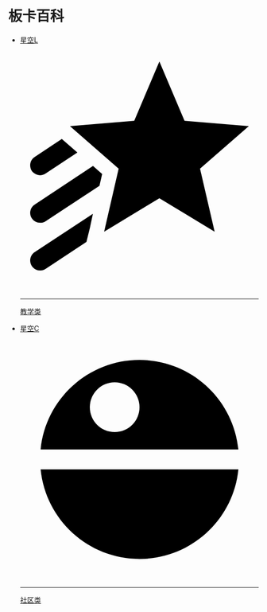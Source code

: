 # 板卡百科

<div class="grid cards ecos-brd-card-home">
  <ul>
    <li>
      <a href="starry-sky-l/index.html">
        <p>星空L</p>
          <svg viewBox="0 0 24 24"><path d="M18.09 11.77L19.56 18.1L14 14.74L8.44 18.1L9.9 11.77L5 7.5L11.47 6.96L14 1L16.53 6.96L23 7.5L18.09 11.77M2 12.43C2.19 12.43 2.38 12.37 2.55 12.26L5.75 10.15L4.18 8.79L1.45 10.59C.989 10.89 .861 11.5 1.16 12C1.36 12.27 1.68 12.43 2 12.43M1.16 21.55C1.36 21.84 1.68 22 2 22C2.19 22 2.38 21.95 2.55 21.84L6.66 19.13L7 17.76L7.31 16.31L1.45 20.16C.989 20.47 .861 21.09 1.16 21.55M1.45 15.38C.989 15.68 .861 16.3 1.16 16.76C1.36 17.06 1.68 17.21 2 17.21C2.19 17.21 2.38 17.16 2.55 17.05L7.97 13.5L8.24 12.31L7.32 11.5L1.45 15.38Z" /></svg>
        <hr>
        <div>教学类</div>
      </a>
    </li>
    <li>
      <a href="starry-sky-c/index.html">
        <p>星空C</p>
        <!-- <svg viewBox="0 0 24 24"><path d="M3,6H21V8H3V6M3,11H21V13H3V11M3,16H21V18H3V16Z" /></svg> -->
        <!-- <svg viewBox="0 0 24 24"><title>creation</title><path d="M19,1L17.74,3.75L15,5L17.74,6.26L19,9L20.25,6.26L23,5L20.25,3.75M9,4L6.5,9.5L1,12L6.5,14.5L9,20L11.5,14.5L17,12L11.5,9.5M19,15L17.74,17.74L15,19L17.74,20.25L19,23L20.25,20.25L23,19L20.25,17.74" /></svg> -->
        <svg viewBox="0 0 24 24"><title>death-star</title><path d="M2.05,13H21.95C21.45,18.05 17.19,22 12,22C6.82,22 2.55,18.05 2.05,13M21.95,11H2.05C2.55,5.95 6.82,2 12,2C17.18,2 21.45,5.95 21.95,11M12,6.75A2.5,2.5 0 0,0 9.5,4.25A2.5,2.5 0 0,0 7,6.75A2.5,2.5 0 0,0 9.5,9.25A2.5,2.5 0 0,0 12,6.75Z" /></svg>
        <hr>
        <div>社区类</div>
      </a>
    </li>
  </ul>
</div>
